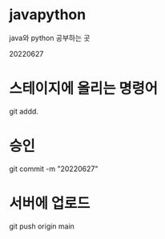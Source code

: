 # javapython

java와 python 공부하는 곳

20220627

# 스테이지에 올리는 명령어
git addd.

# 승인
git commit -m "20220627"

# 서버에 업로드
git push origin main
